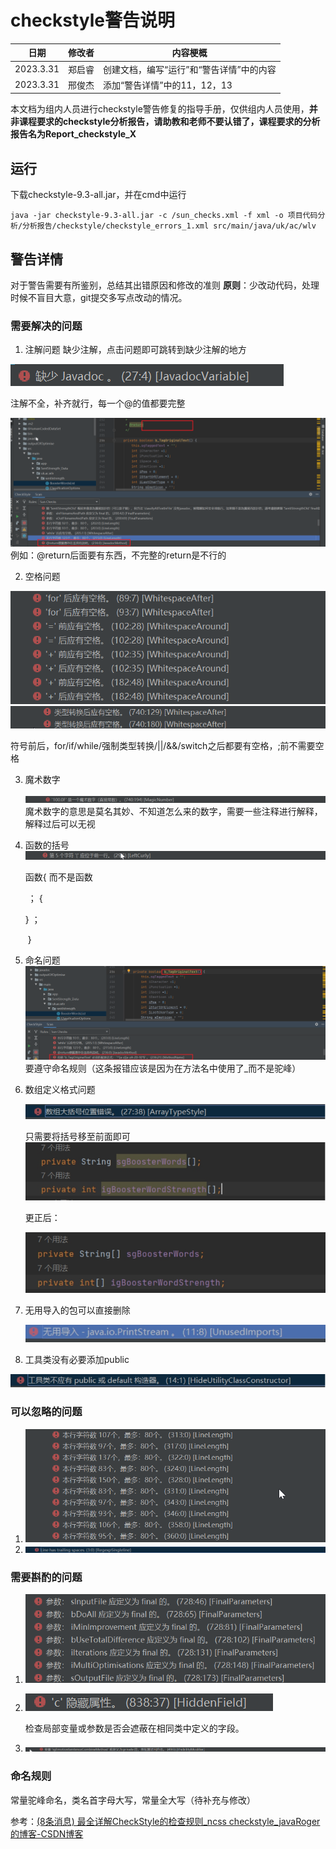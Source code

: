 # checkstyle警告说明

| 日期      | 修改者 | 内容梗概                                 |
| --------- | ------ | ---------------------------------------- |
| 2023.3.31 | 郑启睿 | 创建文档，编写“运行”和“警告详情”中的内容 |
| 2023.3.31 | 邢俊杰 | 添加“警告详情”中的11，12，13             |

本文档为组内人员进行checkstyle警告修复的指导手册，仅供组内人员使用，**并非课程要求的checkstyle分析报告，请助教和老师不要认错了，课程要求的分析报告名为Report_checkstyle_X**

## 运行

下载checkstyle-9.3-all.jar，并在cmd中运行

```
java -jar checkstyle-9.3-all.jar -c /sun_checks.xml -f xml -o 项目代码分析/分析报告/checkstyle/checkstyle_errors_1.xml src/main/java/uk/ac/wlv
```

## 警告详情

对于警告需要有所鉴别，总结其出错原因和修改的准则
**原则**：少改动代码，处理时候不盲目大意，git提交多写点改动的情况。

### 需要解决的问题

1. 注解问题
   缺少注解，点击问题即可跳转到缺少注解的地方

 ![image-20230331184216268](./asserts/image-20230331184216268.png)

注解不全，补齐就行，每一个@的值都要完整

![image-20230331190346162](./asserts/image-20230331190346162.png)例如：@return后面要有东西，不完整的return是不行的

2. 空格问题

![image-20230331184600779](./asserts/image-20230331184600779.png)![image-20230331185247669](./asserts/image-20230331185247669.png)

符号前后，for/if/while/强制类型转换/||/&&/switch之后都要有空格，;前不需要空格

3. 魔术数字

   ![image-20230331185126274](./asserts/image-20230331185126274.png)魔术数字的意思是莫名其妙、不知道怎么来的数字，需要一些注释进行解释，解释过后可以无视

4. 函数的括号![image-20230331190031838](./asserts/image-20230331190031838.png)

   函数{                                 而不是函数

   ​	；												{

   }													  ；

   ​														}

5. 命名问题![image-20230331190728171](./asserts/image-20230331190728171.png)要遵守命名规则（这条报错应该是因为在方法名中使用了_而不是驼峰）

6. 数组定义格式问题

   ![img](./asserts/wps1.jpg) 

   只需要将括号移至前面即可![img](./asserts/wps2.jpg)

    更正后：

   ![img](./asserts/wps3.jpg)

7. 无用导入的包可以直接删除

   ![img](./asserts/wps4.jpg)

8.  工具类没有必要添加public

   ![img](./asserts/wps5.jpg) 





### 可以忽略的问题

1. ![image-20230331184737977](./asserts/image-20230331184737977.png)
2. ![image-20230331190012386](./asserts/image-20230331190012386.png)

### 需要斟酌的问题

1. ![image-20230331184837502](./asserts/image-20230331184837502.png)

2. ![image-20230331185547524](./asserts/image-20230331185547524.png)

   检查局部变量或参数是否会遮蔽在相同类中定义的字段。

3. ![image-20230331190254068](./asserts/image-20230331190254068.png)

### 命名规则

常量驼峰命名，类名首字母大写，常量全大写（待补充与修改）

参考：[(8条消息) 最全详解CheckStyle的检查规则_ncss checkstyle_javaRoger的博客-CSDN博客](https://blog.csdn.net/rogerjava/article/details/119322285)

